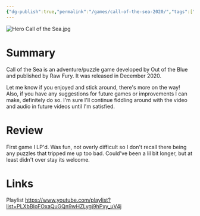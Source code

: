 ```yaml
---
{"dg-publish":true,"permalink":"/games/call-of-the-sea-2020/","tags":["LP"],"created":"2023-12-08","updated":"2024-08-06"}
---
```



![Hero Call of the Sea.jpg](/img/user/Attachments/Hero%20Call%20of%20the%20Sea.jpg)

# Summary

Call of the Sea is an adventure/puzzle game developed by Out of the Blue and published by Raw Fury. It was released in December 2020.

Let me know if you enjoyed and stick around, there's more on the way! Also, if you have any suggestions for future games or improvements I can make, definitely do so. I'm sure I'll continue fiddling around with the video and audio in future videos until I'm satisfied.

# Review

First game I LP'd. Was fun, not overly difficult so I don't recall there being any puzzles that tripped me up too bad. Could've been a lil bit longer, but at least didn't over stay its welcome.

# Links

Playlist https://www.youtube.com/playlist?list=PLXbBIoFOxaQuGQn9wHZLygj9hPxy_uV4j
